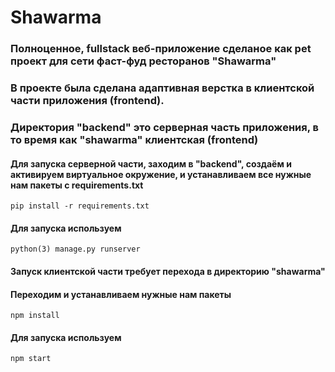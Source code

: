 # Shawarma

### Полноценное, fullstack веб-приложение сделаное как pet проект для сети фаст-фуд ресторанов "Shawarma"

### В проекте была сделана адаптивная верстка в клиентской части приложения (frontend).

### Директория "backend" это серверная часть приложения, в то время как "shawarma" клиентская (frontend)

#### Для запуска серверной части, заходим в "backend", создаём и активируем виртуальное окружение, и устанавливаем все нужные нам пакеты с requirements.txt

```pip install -r requirements.txt```

#### Для запуска используем

```python(3) manage.py runserver```

#### Запуск клиентской части требует перехода в директорию "shawarma"

#### Переходим и устанавливаем нужные нам пакеты

```npm install```

#### Для запуска используем 

```npm start```




